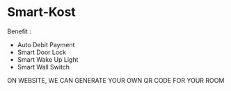 # Smart-Kost

Benefit :
- Auto Debit Payment
- Smart Door Lock
- Smart Wake Up Light
- Smart Wall Switch

ON WEBSITE, WE CAN GENERATE YOUR OWN QR CODE FOR YOUR ROOM
